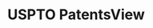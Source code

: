 ---
bigquery: https://console.cloud.google.com/bigquery?p=patents-public-data&d=patentsview&page=dataset
citation: Attribution should be given to PatentsView for use, distribution, or derivative
  works.
code: https://github.com/CSSIP-AIR/PatentsView-Code-Snippets/
contributors: USPTO
cost: None
description: 'PatentsView includes US patent data including raw data (summaries, applications,
  pregrant applications), disambugations of inventors and assignees, and inventor
  gender estimates.  Also foreign priority data, # of figures and sheets, and government
  interest statements.'
documentation: https://patentsview.org/query/builder-faqs
last_edit: Mon, 04 Apr 2022 19:02:57 GMT
location: https://patentsview.org/
maintained_by: USPTO
record_creation_timestamp: 12/2/2020 17:20:46
schema_fields: '[''subcategory_id'', ''subsection_id'', ''main_group'', ''length'',
  ''level_three'', ''disamb_inventor_id_20191008'', ''category_id'', ''name'', ''latitude'',
  ''field_id'', ''series_code'', ''country_transformed'', ''latlong'', ''exemplary'',
  ''symbol_position'', ''disamb_assignee_id_20200331'', ''disamb_inventor_id_20190820'',
  ''gi_statement'', ''country'', ''disamb_inventor_id_20180528'', ''county_fips'',
  ''disamb_assignee_id_20181127'', ''disamb_inventor_id_20200929'', ''reldocno'',
  ''longitude'', ''disamb_assignee_id_20191008'', ''classification_data_source'',
  ''contract_award_number'', ''uuid'', ''city'', ''sector_title'', ''sequence'', ''disamb_assignee_id_20190312'',
  ''disamb_inventor_id_20190312'', ''date'', ''field_title'', ''_102_date'', ''withdrawn'',
  ''mainclass_id'', ''fname'', ''num_claims'', ''disamb_assignee_id_20191231'', ''disamb_assignee_id_20200630'',
  ''category'', ''disamb_inventor_id_20170808'', ''deceased'', ''disamb_inventor_id_20181127'',
  ''level_two'', ''dependent'', ''num_sheets'', ''text'', ''latin_name'', ''ipc_version_indicator'',
  ''term_grant'', ''subgroup_id'', ''rawinventor_id'', ''section_id'', ''type'', ''disamb_inventor_id_20191231'',
  ''doctype'', ''_371_date'', ''application_id'', ''state_fips'', ''num_figures'',
  ''lapse_of_patent'', ''number'', ''lname'', ''location_id'', ''filename'', ''disamb_assignee_id_20190820'',
  ''classification_value'', ''rawlocation_id'', ''organization'', ''disamb_inventor_id_20170307'',
  ''classification_status'', ''organization_id'', ''applicant_type'', ''classification_level'',
  ''group'', ''state'', ''action_date'', ''name_last'', ''inventor_id'', ''id'', ''county'',
  ''disamb_inventor_id_20201229'', ''term_extension'', ''disamb_assignee_id_20200929'',
  ''f371_date'', ''role'', ''disamb_inventor_id_20171226'', ''disclaimer_date'', ''variety'',
  ''abstract'', ''num'', ''disamb_inventor_id_20200331'', ''status'', ''doc_type'',
  ''ipc_class'', ''subclass'', ''section'', ''patent_id'', ''publication_number'',
  ''designation'', ''term_disclaimer'', ''relkind'', ''title'', ''assignee_id'', ''citation_id'',
  ''level_one'', ''disamb_inventor_id_20200630'', ''disamb_inventor_id_20171003'',
  ''attribution_status'', ''group_id'', ''male_flag'', ''rel_id'', ''lawyer_id'',
  ''male'', ''f102_date'', ''kind'', ''rule_47'', ''subgroup'', ''subclass_id'', ''rawassignee_id'',
  ''name_first'']'
shortname: patentsview
tags:
- disambiguation
- United States
- gender
terms_of_use: Creative Commons Attribution 4.0 International License.
timeframe: 1963-1999
title: USPTO PatentsView
uuid: cf1780b1-e265-4e49-8d1d-83b9cfe0fd9a
---